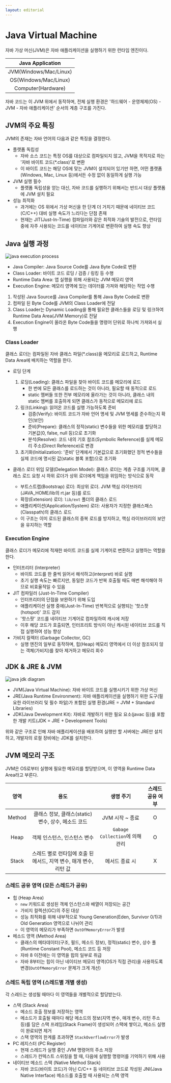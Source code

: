 ```yaml
---
layout: editorial
---
```


# Java Virtual Machine

자바 가상 머신(JVM)은 자바 애플리케이션을 실행하기 위한 런타임 엔진이다.

|    Java Application    |
|:----------------------:|
| JVM(Windows/Mac/Linux) |
| OS(Windows/Mac/Linux)  |
|   Computer(Hardware)   |

자바 코드는 이 JVM 위에서 동작하며, 전체 실행 환경은 '하드웨어 - 운영체제(OS) - JVM - 자바 애플리케이션' 순서의 계층 구조를 가진다.

## JVM의 주요 특징

JVM의 존재는 자바 언어의 다음과 같은 특징을 결정한다.

- 플랫폼 독립성
    - 자바 소스 코드는 특정 OS를 대상으로 컴파일되지 않고, JVM을 목적지로 하는 '자바 바이트 코드(*.class)'로 변환
    - 이 바이트 코드는 해당 OS에 맞는 JVM이 설치되어 있기만 하면, 어떤 플랫폼(Windows, Mac, Linux 등)에서든 수정 없이 동일하게 실행 가능
- JVM 실행 필수
    - 플랫폼 독립성을 얻는 대신, 자바 코드를 실행하기 위해서는 반드시 대상 플랫폼에 JVM 설치 필요
- 성능 최적화
    - 과거에는 OS 위에서 가상 머신을 한 단계 더 거치기 때문에 네이티브 코드(C/C++) 대비 실행 속도가 느리다는 단점 존재
    - 현재는 JIT(Just-In-Time) 컴파일러와 같은 최적화 기술의 발전으로, 런타임 중에 자주 사용되는 코드를 네이티브 기계어로 변환하여 실행 속도 향상

## Java 실행 과정

![java execution process](image/java-execution-process.png)

- Java Compiler: Java Source Code를 Java Byte Code로 변환
- Class Loader: 바이트 코드 로딩 / 검증 / 링킹 등 수행
- Runtime Data Area: 앱 실행을 위해 사용되는 JVM 메모리 영역
- Execution Engine: 메모리 영역에 있는 데이터를 가져와 해당하는 작업 수행

1. 작성된 Java Source를 Java Compiler를 통해 Java Byte Code로 변환
2. 컴파일 된 Byte Code를 JVM의 Class Loader에 전달
3. Class Loader는 Dynamic Loading을 통해 필요한 클래스들을 로딩 및 링크하여 Runtime Data Area(JVM Memory)로 전달
4. Execution Engine이 올라온 Byte Code들을 명령어 단위로 하나씩 가져와서 실행

### Class Loader

클래스 로더는 컴파일된 자바 클래스 파일(*.class)을 메모리로 로드하고, Runtime Data Area에 배치하는 역할을 한다.

- 로딩 단계
    1. 로딩(Loading): 클래스 파일을 찾아 바이트 코드를 메모리에 로드
        - 한 번에 모든 클래스를 로드하는 것이 아니라, 필요할 때 동적으로 로드
        - static 멤버들 또한 전부 메모리에 올라가는 것이 아니라, 클래스 내의 static 멤버를 호출하게 되면 클래스가 동적으로 메모리에 로드
    2. 링크(Linking): 읽어온 코드를 실행 가능하도록 준비
        - 검증(Verify): 바이트 코드가 자바 언어 명세 및 JVM 명세를 준수하는지 확인(보안)
        - 준비(Prepare): 클래스의 정적(static) 변수들을 위한 메모리를 할당하고 기본값(0, false, null 등)으로 초기화
        - 분석(Resolve): 코드 내의 기호 참조(Symbolic Reference)를 실제 메모리 주소(Direct Reference)로 변경
    3. 초기화(Initialization): '준비' 단계에서 기본값으로 초기화했던 정적 변수들을 실제 코드에 명시된 값(static 블록 포함)으로 초기화

- 클래스 로더 위임 모델(Delegation Model): 클래스 로더는 계층 구조를 가지며, 클래스 로드 요청 시 하위 로더가 상위 로더에게 책임을 위임하는 방식으로 동작
    - 부트스트랩(Bootstrap) 로더: 최상위 로더. JVM 핵심 라이브러리(JAVA_HOME/lib의 rt.jar 등)를 로드
    - 확장(Extension) 로더: `lib/ext` 폴더의 클래스 로드
    - 애플리케이션(Application/System) 로더: 사용자가 지정한 클래스패스(Classpath)의 클래스 로드
    - 이 구조는 이미 로드된 클래스의 중복 로드를 방지하고, 핵심 라이브러리의 보안을 유지하는 역할

### Execution Engine

클래스 로더가 메모리에 적재한 바이트 코드를 실제 기계어로 변환하고 실행하는 역할을 한다.

- 인터프리터 (Interpreter)
    - 바이트 코드를 한 줄씩 읽어서 해석하고(interpret) 바로 실행
    - 초기 실행 속도는 빠르지만, 동일한 코드가 반복 호출될 때도 매번 해석해야 하므로 비효율적일 수 있음
- JIT 컴파일러 (Just-In-Time Compiler)
    - 인터프리터의 단점을 보완하기 위해 도입
    - 애플리케이션 실행 중에(Just-In-Time) 반복적으로 실행되는 '핫스팟(hotspot)' 코드 감지
    - '핫스팟' 코드를 네이티브 기계어로 컴파일하여 캐시에 저장
    - 이후 해당 코드가 호출되면, 인터프리트 방식이 아닌 캐시된 네이티브 코드를 직접 실행하여 성능 향상
- 가비지 컬렉터 (Garbage Collector, GC)
    - 실행 엔진의 일부로 동작하며, 힙(Heap) 메모리 영역에서 더 이상 참조되지 않는 객체(가비지)를 찾아 제거하고 메모리 회수

## JDK & JRE & JVM

![java jdk diagram](image/java-jdk-diagram.png)

- JVM(Java Virtual Machine): 자바 바이트 코드를 실행시키기 위한 가상 머신
- JRE(Java Runtime Environment): 자바 애플리케이션을 실행하기 위한 도구(필요한 라이브러리 및 필수 파일)가 포함된 실행 환경(JRE = JVM + Standard Libraries)
- JDK(Java Development Kit): 자바로 개발하기 위한 필요 요소(javac 등)를 포함한 개발 키트(JDK = JRE + Development Tools)

위와 같은 구조로 인해 자바 애플리케이션을 배포하여 실행만 할 서버에는 JRE만 설치하고, 개발자의 로컬 장비에는 JDK를 설치한다.

## JVM 메모리 구조

JVM은 OS로부터 실행에 필요한 메모리를 할당받으며, 이 영역을 Runtime Data Area라고 부른다.

|   영역   |                    용도                    |           생명 주기            | 스레드 공유 여부 |
|:------:|:----------------------------------------:|:--------------------------:|:---------:|
| Method |    클래스 정보, 클래스(static) 변수, 상수, 메소드 코드    |        JVM 시작 ~ 종료         |     O     |
|  Heap  |             객체 인스턴스, 인스턴스 변수             | `Gabage Collection`에 의해 관리 |     O     |
| Stack  | 스레드 별로 런타임에 호출 된 메서드, 지역 변수, 매개 변수, 리턴 값 |          메서드 종료 시          |     X     |

### 스레드 공유 영역 (모든 스레드가 공유)

- 힙 (Heap Area)
    - `new` 키워드로 생성된 객체 인스턴스와 배열이 저장되는 공간
    - 가비지 컬렉션(GC)의 주된 대상
    - 성능 최적화를 위해 내부적으로 Young Generation(Eden, Survivor 0/1)과 Old Generation 영역으로 나뉘어 관리
    - 이 영역의 메모리가 부족하면 `OutOfMemoryError`가 발생
- 메소드 영역 (Method Area)
    - 클래스의 메타데이터(구조, 필드, 메소드 정보), 정적(static) 변수, 상수 풀(Runtime Constant Pool), 메소드 코드 등 저장
    - 자바 8 이전에는 이 영역을 힙의 일부로 취급
    - 자바 8부터는 힙이 아닌 네이티브 메모리 영역(OS가 직접 관리)을 사용하도록 변경(`OutOfMemoryError` 문제가 크게 개선)

### 스레드 독립 영역 (스레드별 개별 생성)

각 스레드는 생성될 때마다 이 영역들을 개별적으로 할당받는다.

- 스택 (Stack Area)
    - 메소드 호출 정보를 저장하는 영역
    - 메소드가 호출될 때마다 해당 메소드의 정보(지역 변수, 매개 변수, 리턴 주소 등)를 담은 스택 프레임(Stack Frame)이 생성되어 스택에 쌓이고, 메소드 실행이 완료되면 제거
    - 스택 영역의 한계를 초과하면 `StackOverflowError`가 발생
- PC 레지스터 (PC Register)
    - 현재 스레드가 실행 중인 JVM 명령어의 주소 저장
    - 스레드가 컨텍스트 스위칭을 할 때, 다음에 실행할 명령어를 기억하기 위해 사용
- 네이티브 메소드 스택 (Native Method Stack)
    - 자바 코드(바이트 코드)가 아닌 C/C++ 등 네이티브 코드로 작성된 JNI(Java Native Interface) 메소드를 호출할 때 사용되는 스택 영역
